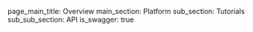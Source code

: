 page_main_title: Overview
main_section: Platform
sub_section: Tutorials
sub_sub_section: API
is_swagger: true

<div id="swagger-ui-container" class="swagger-ui-wrap"></div>
